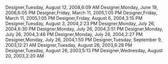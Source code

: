 ﻿Designer,Tuesday, August 12, 2008,6:09 AMDesigner,Monday, June 19, 2006,6:05 PMDesigner,Friday, March 11, 2005,1:05 PMDesigner,Friday, March 11, 2005,1:05 PMDesigner,Friday, August 6, 2004,3:15 PMDesigner,Tuesday, August 3, 2004,2:23 PMDesigner,Monday, July 26, 2004,6:30 PMDesigner,Monday, July 26, 2004,3:51 PMDesigner,Monday, July 26, 2004,3:46 PMDesigner,Monday, July 26, 2004,2:27 PMDesigner,Monday, July 26, 2004,1:50 PMDesigner,Tuesday, September 9, 2003,12:21 AMDesigner,Tuesday, August 26, 2003,6:28 PMDesigner,Tuesday, August 26, 2003,5:13 PMDesigner,Wednesday, August 20, 2003,2:20 AM